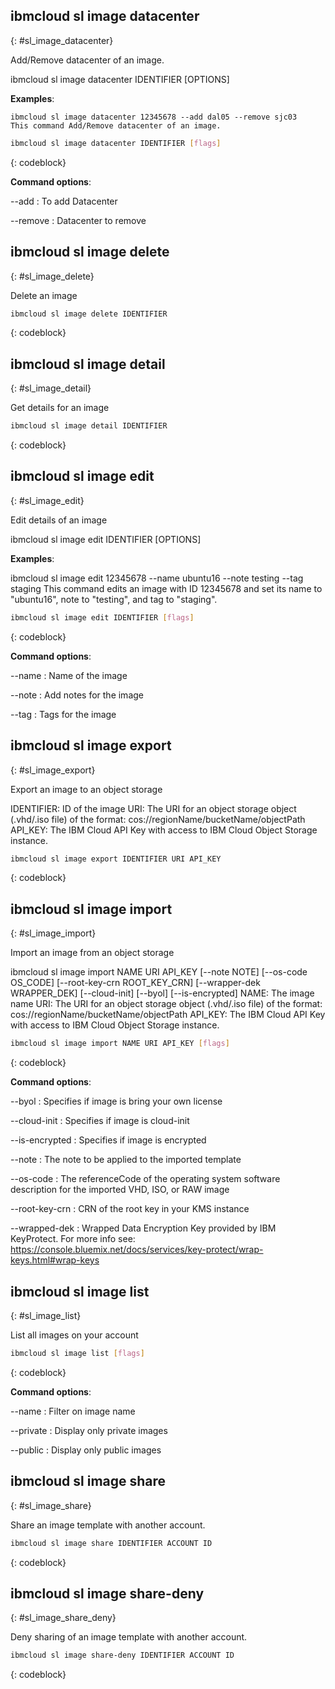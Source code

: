 


## ibmcloud sl image datacenter
{: #sl_image_datacenter}

Add/Remove datacenter of an image.

ibmcloud sl image datacenter IDENTIFIER [OPTIONS] 

**Examples**:

	ibmcloud sl image datacenter 12345678 --add dal05 --remove sjc03
	This command Add/Remove datacenter of an image.

```bash
ibmcloud sl image datacenter IDENTIFIER [flags]
```
{: codeblock}


**Command options**:

--add
:    To add Datacenter

--remove
:    Datacenter to remove

## ibmcloud sl image delete
{: #sl_image_delete}

Delete an image 



```bash
ibmcloud sl image delete IDENTIFIER
```
{: codeblock}


## ibmcloud sl image detail
{: #sl_image_detail}

Get details for an image



```bash
ibmcloud sl image detail IDENTIFIER
```
{: codeblock}


## ibmcloud sl image edit
{: #sl_image_edit}

Edit details of an image

ibmcloud sl image edit IDENTIFIER [OPTIONS]

**Examples**:
 
   ibmcloud sl image edit 12345678 --name ubuntu16 --note testing --tag staging
   This command edits an image with ID 12345678 and set its name to "ubuntu16", note to "testing", and tag to "staging".

```bash
ibmcloud sl image edit IDENTIFIER [flags]
```
{: codeblock}


**Command options**:

--name
:    Name of the image

--note
:    Add notes for the image

--tag
:    Tags for the image

## ibmcloud sl image export
{: #sl_image_export}

Export an image to an object storage

IDENTIFIER: ID of the image
URI: The URI for an object storage object (.vhd/.iso file) of the format: cos://regionName/bucketName/objectPath
API_KEY: The IBM Cloud API Key with access to IBM Cloud Object Storage instance.

```bash
ibmcloud sl image export IDENTIFIER URI API_KEY
```
{: codeblock}


## ibmcloud sl image import
{: #sl_image_import}

Import an image from an object storage

ibmcloud sl image import NAME URI API_KEY [--note NOTE] [--os-code OS_CODE] [--root-key-crn ROOT_KEY_CRN] [--wrapper-dek WRAPPER_DEK] [--cloud-init] [--byol] [--is-encrypted]
    NAME: The image name
    URI: The URI for an object storage object (.vhd/.iso file) of the format: cos://regionName/bucketName/objectPath
    API_KEY: The IBM Cloud API Key with access to IBM Cloud Object Storage instance.

```bash
ibmcloud sl image import NAME URI API_KEY [flags]
```
{: codeblock}


**Command options**:

--byol
:    Specifies if image is bring your own license

--cloud-init
:    Specifies if image is cloud-init

--is-encrypted
:    Specifies if image is encrypted

--note
:    The note to be applied to the imported template

--os-code
:    The referenceCode of the operating system software description for the imported VHD, ISO, or RAW image

--root-key-crn
:    CRN of the root key in your KMS instance

--wrapped-dek
:    Wrapped Data Encryption Key provided by IBM KeyProtect. For more info see: https://console.bluemix.net/docs/services/key-protect/wrap-keys.html#wrap-keys

## ibmcloud sl image list
{: #sl_image_list}

List all images on your account



```bash
ibmcloud sl image list [flags]
```
{: codeblock}


**Command options**:

--name
:    Filter on image name

--private
:    Display only private images

--public
:    Display only public images

## ibmcloud sl image share
{: #sl_image_share}

Share an image template with another account.



```bash
ibmcloud sl image share IDENTIFIER ACCOUNT ID
```
{: codeblock}


## ibmcloud sl image share-deny
{: #sl_image_share_deny}

Deny sharing of an image template with another account.



```bash
ibmcloud sl image share-deny IDENTIFIER ACCOUNT ID
```
{: codeblock}
